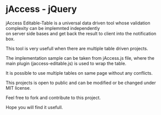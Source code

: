 jAccess - jQuery
=======

jAccess Editable-Table is a universal data driven tool whose validation complexity can be implemnted independently  
on server side bases and get back the result to client into the notification box.

This tool is very usefull when there are multiple  table driven projects.

The implementation sample can be taken from jAccess.js file, where the main plugin (jaccess-editable.js) is used to wrap the table. 

It is possible to use multiple tables on same page without any conflicts.

This projects  is open to public and can be modified or be changed under MIT license.

Feel free to fork and contribute to this project.

Hope you will find it usefull.

